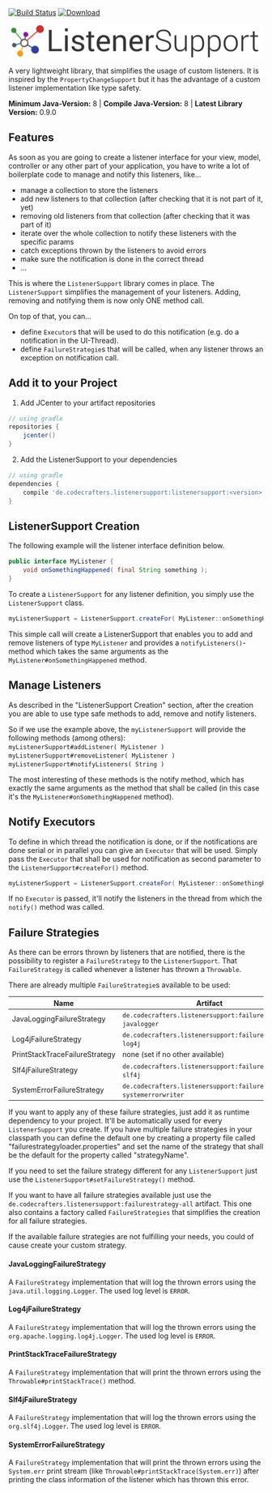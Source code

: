 [![Build Status](https://travis-ci.org/ISchwarz23/ListenerSupport.svg?branch=master)](https://travis-ci.org/ISchwarz23/ListenerSupport) 
[![Download](https://api.bintray.com/packages/ischwarz/maven/ListenerSupport/images/download.svg)](https://bintray.com/ischwarz/maven/ListenerSupport/_latestVersion)  
  
![ListenerSupport-Logo](https://raw.githubusercontent.com/ISchwarz23/ListenerSupport/master/readme/listenersupport-logo-with-name.png)  
  
A very lightweight library, that simplifies the usage of custom listeners. It is inspired
by the `PropertyChangeSupport` but it has the advantage of a custom listener implementation
like type safety.  
  
**Minimum Java-Version:** 8  |  **Compile Java-Version:** 8  |  **Latest Library Version:** 0.9.0   

## Features
As soon as you are going to create a listener interface for your view, model, controller or any other part of
your application, you have to write a lot of boilerplate code to manage and notify this listeners, like...
- manage a collection to store the listeners
- add new listeners to that collection (after checking that it is not part of it, yet)
- removing old listeners from that collection (after checking that it was part of it)
- iterate over the whole collection to notify these listeners with the specific params
- catch exceptions thrown by the listeners to avoid errors
- make sure the notification is done in the correct thread
- ...

This is where the `ListenerSupport` library comes in place. The `ListenerSupport` simplifies the 
management of your listeners. Adding, removing and notifying them is now only ONE method call.  

On top of that, you can...
- define `Executor`s that will be used to do this notification (e.g. do a notification in the 
UI-Thread). 
- define `FailureStrategie`s that will be called, when any listener throws an exception on notification call.

## Add it to your Project
1) Add JCenter to your artifact repositories
```groovy
// using gradle
repositories {
    jcenter()
}
```
2) Add the ListenerSupport to your dependencies
```groovy
// using gradle
dependencies {
    compile 'de.codecrafters.listenersupport:listenersupport:<version>'
}
```

## ListenerSupport Creation
The following example will the listener interface definition below.
```java
public interface MyListener {
    void onSomethingHappened( final String something );
}
```
To create a `ListenerSupport` for any listener definition, you simply use the
`ListenerSupport` class.
```java
myListenerSupport = ListenerSupport.createFor( MyListener::onSomethingHappened );
```
This simple call will create a ListenerSupport that enables you to add and remove
listeners of type `MyListener` and provides a `notifyListeners()`-method which takes the same arguments
as the `MyListener#onSomethingHappened` method.  

## Manage Listeners
As described in the "ListenerSupport Creation" section, after the creation you are able to use
type safe methods to add, remove and notify listeners.  

So if we use the example above, the `myListenerSupport` will provide the following methods (among others):  
`myListenerSupport#addListener( MyListener )`  
`myListenerSupport#removeListener( MyListener )`  
`myListenerSupport#notifyListeners( String )`  

The most interesting of these methods is the notify method, which has exactly the same arguments as the 
method that shall be called (in this case it's the `MyListener#onSomethingHappened` method).

## Notify Executors
To define in which thread the notification is done, or if the notifications are done serial or in 
parallel you can give an `Executor` that will be used. Simply pass the `Executor` that shall be used
for notification as second parameter to the `ListenerSupport#createFor()` method. 
```java
myListenerSupport = ListenerSupport.createFor( MyListener::onSomethingHappened, NotifyExecutors.uiThreadExecutor() );
```
If no `Executor` is passed, it'll notify the listeners in the thread from which the `notify()` method 
was called.

## Failure Strategies
As there can be errors thrown by listeners that are notified, there is the possibility
to register a `FailureStrategy` to the `ListenerSupport`. That `FailureStrategy` is
called whenever a listener has thrown a `Throwable`.

There are already multiple `FailureStrategie`s available to be used:  

| Name | Artifact |
| --- | --- |
| JavaLoggingFailureStrategy | `de.codecrafters.listenersupport:failurestrategy-javalogger` |
| Log4jFailureStrategy | `de.codecrafters.listenersupport:failurestrategy-log4j` |
| PrintStackTraceFailureStrategy | none (set if no other available) |
| Slf4jFailureStrategy | `de.codecrafters.listenersupport:failurestrategy-slf4j` |
| SystemErrorFailureStrategy | `de.codecrafters.listenersupport:failurestrategy-systemerrorwriter` |

If you want to apply any of these failure strategies, just add it as runtime dependency to your project. It'll be
automatically used for every `ListenerSupport` you create.
If you have multiple failure strategies in your classpath you can define the default one by creating a property file
called "failurestrategyloader.properties" and set the name of the strategy that shall be the default for the
property called "strategyName".  

If you need to set the failure strategy different for any `ListenerSupport` just use the 
`ListenerSupport#setFailureStrategy()` method.

If you want to have all failure strategies available just use the `de.codecrafters.listenersupport:failurestrategy-all` 
artifact. This one also contains a factory called `FailureStrategies` that simplifies the creation for all failure
strategies.  

If the available failure strategies are not fulfilling your needs, you could of cause create your custom strategy.

#### JavaLoggingFailureStrategy
A `FailureStrategy` implementation that will log the thrown errors using the `java.util.logging.Logger`. The used 
log level is `ERROR`.

#### Log4jFailureStrategy
A `FailureStrategy` implementation that will log the thrown errors using the `org.apache.logging.log4j.Logger`. The 
used log level is `ERROR`.

#### PrintStackTraceFailureStrategy
A `FailureStrategy` implementation that will print the thrown errors using the `Throwable#printStackTrace()` method.

#### Slf4jFailureStrategy
A `FailureStrategy` implementation that will log the thrown errors using the `org.slf4j.Logger`. The used log level 
is `ERROR`.

#### SystemErrorFailureStrategy
A `FailureStrategy` implementation that will print the thrown errors using the `System.err` print stream 
(like `Throwable#printStackTrace(System.err)`) after printing the class information of the listener which has thrown
this error.
